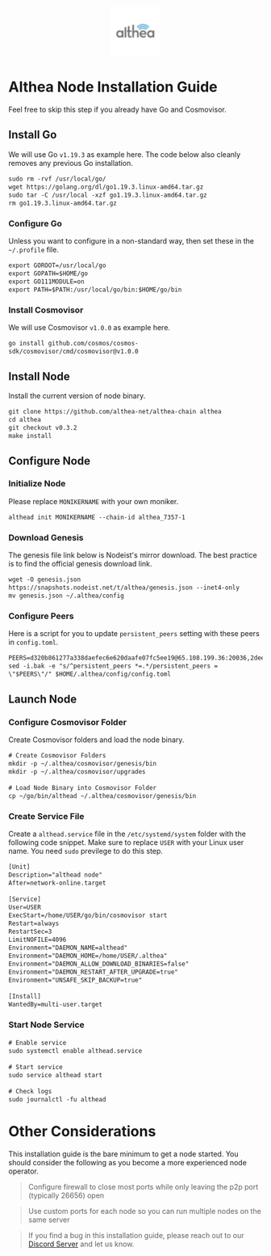 <p align="center">
  <img height="100" height="auto" src="https://raw.githubusercontent.com/Nodeist/Kurulumlar/main/logos/althea.png">
</p>



# Althea Node Installation Guide
Feel free to skip this step if you already have Go and Cosmovisor.


## Install Go
We will use Go `v1.19.3` as example here. The code below also cleanly removes any previous Go installation.

```
sudo rm -rvf /usr/local/go/
wget https://golang.org/dl/go1.19.3.linux-amd64.tar.gz
sudo tar -C /usr/local -xzf go1.19.3.linux-amd64.tar.gz
rm go1.19.3.linux-amd64.tar.gz
```

### Configure Go
Unless you want to configure in a non-standard way, then set these in the `~/.profile` file.

```
export GOROOT=/usr/local/go
export GOPATH=$HOME/go
export GO111MODULE=on
export PATH=$PATH:/usr/local/go/bin:$HOME/go/bin
```


### Install Cosmovisor
We will use Cosmovisor `v1.0.0` as example here.

```
go install github.com/cosmos/cosmos-sdk/cosmovisor/cmd/cosmovisor@v1.0.0
```

## Install Node
Install the current version of node binary.

```
git clone https://github.com/althea-net/althea-chain althea
cd althea
git checkout v0.3.2
make install
```

## Configure Node
### Initialize Node
Please replace `MONIKERNAME` with your own moniker.

```
althead init MONIKERNAME --chain-id althea_7357-1
```

### Download Genesis
The genesis file link below is Nodeist's mirror download. The best practice is to find the official genesis download link.

```
wget -O genesis.json https://snapshots.nodeist.net/t/althea/genesis.json --inet4-only
mv genesis.json ~/.althea/config
```

### Configure Peers
Here is a script for you to update `persistent_peers` setting with these peers in `config.toml`.
```
PEERS=d320b861277a338daefec6e620daafe07fc5ee19@65.108.199.36:20036,2dee418b26b6b12933f5b0a8431c73f1478ca325@65.108.43.113:36656,698edcaf59b14f7bf50b681ef1ee3046fa062c77@65.109.92.235:11056,7eb055628aee375914d7d265ef4bc01ea692fe95@65.109.82.106:31656,a81cf8f7f330e2e09bec93c866214f7b3b336849@65.109.87.88:26356,13e103fdcb66ff4238ef5a228f5fadea5fee2ebd@65.109.85.52:26656,4f3add677b0e4c8dec8b81101ea82620a19d5d0a@65.21.199.148:26633,c6e1ed7117cd56036cc51835945d155e9c474c01@167.235.144.3:26656,0aac1fc75b4a613f6bb7d15c6250350d478227a6@66.45.231.30:11144,8203297aacaea1d889fcf36240484c9efc217bbd@116.202.156.106:26656,856ac01afa0163c27b69e1b25464427310120924@85.25.134.23:26656,c831cd6ac278ab971eca94dda0c29191e8f39036@195.201.22.133:26656,d26fddea7ceb8cb5a52223702a23757cb09fad37@207.180.199.115:31656,733e9d5f995c2866df9f2e1254551940f060a70c@51.159.159.112:26656,382264d78149b62e679bf6d0b93dc74dd033fc05@65.108.2.41:26656,1ad56beb27ba5b5698d828dbd9823a220c978dcf@103.195.103.59:26656,aa500219761eecd7f1f02a8bfd21c6dcdbd3cf42@142.132.232.40:26656,24ae39234e1ceddc1585af9be8a6484edac79123@49.12.123.97:26656,83147260a704b75283ca6da218516ee0eaa82956@170.64.156.36:26656,cd71580f8ab4af6beeaf867702a86ca6f9331f71@65.19.136.133:23296,bdf94092f6dc380f6526f7b8b46b63192e95a033@173.212.222.167:29656,1f1d115b9a70aa72f321bae376b1c6e44bab4668@18.237.87.241:26656,96320aaab7794933fddbc2bb101e54b8697c58e7@141.95.65.26:26656,a3ac64c5c84817f3694a866298399e6ad71ff26c@65.21.53.39:26656,15e7baf69c0db5c25e26cd1f13eb0d52a7a708b5@142.202.241.235:26656,a51b45869b5403dc71251a69879c1eb1c3042bed@65.108.134.215:29336,3dc47addc0d8edfbfc0b388ab55e9e8c8c5d5f11@65.109.61.116:29656,87b67a8758306c61f8bb7504a0881cc837373633@140.82.38.208:26656,53a4fe2e8eb17b307dfed6a88cbe5573617e34b5@89.71.164.61:28656,1d9a103d1e24c590bdfb577537eddd19a322f886@65.109.92.240:17886,0037b2dc30933fa5c027a83be39f0061253ff83b@5.189.157.140:26656,c215cf295b05c1338fdf5070a7b2abde873f5a88@95.217.40.230:26656,11e8f38e3c5601e4ab2333d5a5bbb108a39b8e1c@159.69.110.238:26656,18643335ebbf1119ef5da9bbb2b65ce651a47ef1@5.9.106.214:26676,655585c92a55d22766e873866e19e18f033eaf6c@185.16.39.99:26656,ba247bdf826a9636a8276d6a00d8004755f6bb18@162.19.238.210:26656,dc67cbe058b802aa34f64715b44474c462b4317b@65.108.237.224:36656,24598ff0818df0fa965a3d557050c2622f0c753c@15.235.80.84:11656,786bb2b153f94135713de303504debda11f3079a@65.108.134.122:26656,d5040e6aa2f190e04a39dc27e8199786a848e1cd@161.97.99.251:26156,cc542d9fb5f93780fc4004aa67f2b502686a24e8@144.76.27.79:61056,14d07b999648922f50f85a18dd39456fc41c93aa@90.114.27.41:46656,8af3c5f2e975150cbf2d57bea182c2ca0fb808d2@65.21.237.170:10456,2cd7bd0bb40ed6f16ff7a9617ae8c7a74ce06e34@148.251.91.219:26656,8cd0cf98fa86c01796b07d230aa5261e06b1b37d@95.217.206.246:26656,9cbdc934a4ca9eed258e54d9f5b7293a34c767cf@195.3.223.29:26656,abc941c8539306d92b822ca787424ddd28eceb33@207.180.243.64:26656,5df46d6901ca3487b640950cd0ffedd315536ca1@161.97.139.245:26656,31e4e58aed75f099eb5b71fd9fd48b48e4bf721a@5.75.170.207:26656,ab3ba67d06d109e135f5cd22a3d4d6b1784e3a70@161.97.65.170:36656,4f8729168c5454d04ff4a4d7b51986b2e97c68ff@165.232.104.13:26656,525623f92c606b731666f35400416c4ca2b020c5@42.117.66.62:26656,22e7abeb10ac7042bce01c18d08958d9f3962a30@65.108.225.158:12456,937dcf8c45b7c64e5188a7036427f2ce86383035@95.165.89.222:24126,3aeffaa1ac7b6741110987cfae4604751ac7d865@107.22.132.229:26656,90d692d481c1c4739ba8a7045b5552fa8d410901@88.99.164.158:17886,b7495b383c1f8df1a145f48917f7e63f7b63f163@78.47.12.250:11656,3f9a20277d68b7fe52efbe84dad231af472d0190@162.55.235.69:29656,617433cdf5411fc9241d0f77239f751a14669368@146.190.156.221:26656,766377592cbaae65d8e6df5120bd8b4fdfc8a372@98.63.20.2:26656,ade4d8bc8cbe014af6ebdf3cb7b1e9ad36f412c0@176.9.82.221:12456,9aa8a73ea9364aa3cf7806d4dd25b6aed88d8152@190.2.136.144:11356
sed -i.bak -e "s/^persistent_peers *=.*/persistent_peers = \"$PEERS\"/" $HOME/.althea/config/config.toml
```

## Launch Node
### Configure Cosmovisor Folder
Create Cosmovisor folders and load the node binary.

```
# Create Cosmovisor Folders
mkdir -p ~/.althea/cosmovisor/genesis/bin
mkdir -p ~/.althea/cosmovisor/upgrades

# Load Node Binary into Cosmovisor Folder
cp ~/go/bin/althead ~/.althea/cosmovisor/genesis/bin
```

### Create Service File
Create a `althead.service` file in the `/etc/systemd/system` folder with the following code snippet. Make sure to replace `USER` with your Linux user name. You need `sudo` previlege to do this step.

```
[Unit]
Description="althead node"
After=network-online.target

[Service]
User=USER
ExecStart=/home/USER/go/bin/cosmovisor start
Restart=always
RestartSec=3
LimitNOFILE=4096
Environment="DAEMON_NAME=althead"
Environment="DAEMON_HOME=/home/USER/.althea"
Environment="DAEMON_ALLOW_DOWNLOAD_BINARIES=false"
Environment="DAEMON_RESTART_AFTER_UPGRADE=true"
Environment="UNSAFE_SKIP_BACKUP=true"

[Install]
WantedBy=multi-user.target
```

### Start Node Service
```
# Enable service
sudo systemctl enable althead.service

# Start service
sudo service althead start

# Check logs
sudo journalctl -fu althead
```

# Other Considerations
This installation guide is the bare minimum to get a node started. You should consider the following as you become a more experienced node operator.



> Configure firewall to close most ports while only leaving the p2p port (typically 26656) open

> Use custom ports for each node so you can run multiple nodes on the same server

> If you find a bug in this installation guide, please reach out to our [Discord Server](https://discord.gg/yV2nEunsTY) and let us know.
